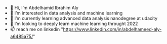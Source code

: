 - 👋 Hi, I’m Abdelhamid Ibrahim Aly
- 👀 I’m interested in data analysis and machine learning
- 🌱 I’m currently learning advanced data analysis nanodegree at udacity
- 💞️ I’m looking to deeply learn machine learning throught 2022
- 📫 reach me on linkedin "https://www.linkedin.com/in/abdelhameed-aly-a6485a75/" 

